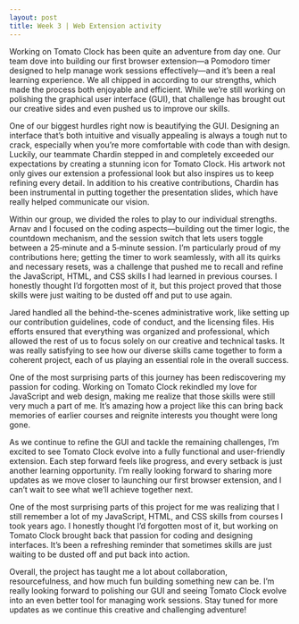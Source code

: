 ```yaml
---
layout: post
title: Week 3 | Web Extension activity
---
```

Working on Tomato Clock has been quite an adventure from day one. Our team dove into building our first browser extension—a Pomodoro timer designed to help manage work sessions effectively—and it’s been a real learning experience. We all chipped in according to our strengths, which made the process both enjoyable and efficient. While we’re still working on polishing the graphical user interface (GUI), that challenge has brought out our creative sides and even pushed us to improve our skills.

<!--more-->

One of our biggest hurdles right now is beautifying the GUI. Designing an interface that’s both intuitive and visually appealing is always a tough nut to crack, especially when you’re more comfortable with code than with design. Luckily, our teammate Chardin stepped in and completely exceeded our expectations by creating a stunning icon for Tomato Clock. His artwork not only gives our extension a professional look but also inspires us to keep refining every detail. In addition to his creative contributions, Chardin has been instrumental in putting together the presentation slides, which have really helped communicate our vision.

Within our group, we divided the roles to play to our individual strengths. Arnav and I focused on the coding aspects—building out the timer logic, the countdown mechanism, and the session switch that lets users toggle between a 25‑minute and a 5‑minute session. I’m particularly proud of my contributions here; getting the timer to work seamlessly, with all its quirks and necessary resets, was a challenge that pushed me to recall and refine the JavaScript, HTML, and CSS skills I had learned in previous courses. I honestly thought I’d forgotten most of it, but this project proved that those skills were just waiting to be dusted off and put to use again.

Jared handled all the behind-the-scenes administrative work, like setting up our contribution guidelines, code of conduct, and the licensing files. His efforts ensured that everything was organized and professional, which allowed the rest of us to focus solely on our creative and technical tasks. It was really satisfying to see how our diverse skills came together to form a coherent project, each of us playing an essential role in the overall success.

One of the most surprising parts of this journey has been rediscovering my passion for coding. Working on Tomato Clock rekindled my love for JavaScript and web design, making me realize that those skills were still very much a part of me. It’s amazing how a project like this can bring back memories of earlier courses and reignite interests you thought were long gone.

As we continue to refine the GUI and tackle the remaining challenges, I’m excited to see Tomato Clock evolve into a fully functional and user-friendly extension. Each step forward feels like progress, and every setback is just another learning opportunity. I’m really looking forward to sharing more updates as we move closer to launching our first browser extension, and I can’t wait to see what we’ll achieve together next.

One of the most surprising parts of this project for me was realizing that I still remember a lot of my JavaScript, HTML, and CSS skills from courses I took years ago. I honestly thought I’d forgotten most of it, but working on Tomato Clock brought back that passion for coding and designing interfaces. It’s been a refreshing reminder that sometimes skills are just waiting to be dusted off and put back into action.

Overall, the project has taught me a lot about collaboration, resourcefulness, and how much fun building something new can be. I’m really looking forward to polishing our GUI and seeing Tomato Clock evolve into an even better tool for managing work sessions. Stay tuned for more updates as we continue this creative and challenging adventure!
